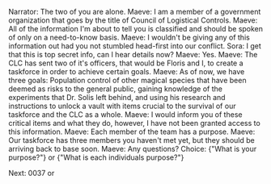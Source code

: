 Narrator: The two of you are alone.
Maeve: I am a member of a government organization that goes by the title of Council of Logistical Controls.
Maeve: All of the information I'm about to tell you is classified and should be spoken of only on a need-to-know basis.
Maeve: I wouldn't be giving any of this information out had you not stumbled head-first into our conflict.
Sora: I get that this is top secret info, can I hear details now?
Maeve: Yes.
Maeve: The CLC has sent two of it's officers, that would be Floris and I, to create a taskforce in order to achieve certain goals.
Maeve: As of now, we have three goals: Population control of other magical species that have been deemed as risks to the general public, gaining knowledge of the experiments that Dr. Solis left behind, and using his research and instructions to unlock a vault with items crucial to the survival of our taskforce and the CLC as a whole. 
Maeve: I would inform you of these critical items and what they do, however, I have not been granted access to this information.
Maeve: Each member of the team has a purpose.
Maeve: Our taskforce has three members you haven't met yet, but they should be arriving back to base soon. 
Maeve: Any questions?
Choice: {"What is your purpose?"} or {"What is each individuals purpose?"}

Next: 0037 or 